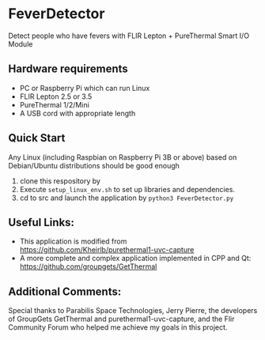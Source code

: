 # FeverDetector

Detect people who have fevers with FLIR Lepton + PureThermal Smart I/O Module

## Hardware requirements


  - PC or Raspberry Pi which can run Linux
  - FLIR Lepton 2.5 or 3.5
  - PureThermal 1/2/Mini
  - A USB cord with appropriate length

## Quick Start

Any Linux (including Raspbian on Raspberry Pi 3B or above) based on Debian/Ubuntu distributions should be good enough

1. clone this respository by
2. Execute `setup_linux_env.sh` to set up libraries and dependencies.
3. cd to src and launch the application by `python3 FeverDetector.py`

## Useful Links:

- This application is modified from <https://github.com/Kheirlb/purethermal1-uvc-capture>
- A more complete and complex application implemented in CPP and Qt: <https://github.com/groupgets/GetThermal>

## Additional Comments:

Special thanks to Parabilis Space Technologies, Jerry Pierre, the developers of GroupGets GetThermal and purethermal1-uvc-capture, and the Flir Community Forum who helped me achieve my goals in this project.

